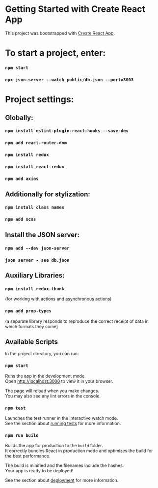 # Getting Started with Create React App

This project was bootstrapped with [Create React App](https://github.com/facebook/create-react-app).

# To start a project, enter:

### `npm start`
### `npx json-server --watch public/db.json --port=3003`

# Project settings:

## Globally:

### `npm install eslint-plugin-react-hooks --save-dev`
### `npm add react-router-dom`
### `npm install redux`
### `npm install react-redux`
### `npm add axios`

## Additionally for stylization:

### `npm install class names`
### `npm add scss`

## Install the JSON server:

### `npm add --dev json-server`
### `json server - see db.json`

## Auxiliary Libraries:

### `npm install redux-thunk` 
(for working with actions and asynchronous actions)
### `npm add prop-types` 
(a separate library responds to reproduce the correct receipt of data in which formats they come)

## Available Scripts

In the project directory, you can run:

### `npm start`

Runs the app in the development mode.\
Open [http://localhost:3000](http://localhost:3000) to view it in your browser.

The page will reload when you make changes.\
You may also see any lint errors in the console.

### `npm test`

Launches the test runner in the interactive watch mode.\
See the section about [running tests](https://facebook.github.io/create-react-app/docs/running-tests) for more information.

### `npm run build`

Builds the app for production to the `build` folder.\
It correctly bundles React in production mode and optimizes the build for the best performance.

The build is minified and the filenames include the hashes.\
Your app is ready to be deployed!

See the section about [deployment](https://facebook.github.io/create-react-app/docs/deployment) for more information.
